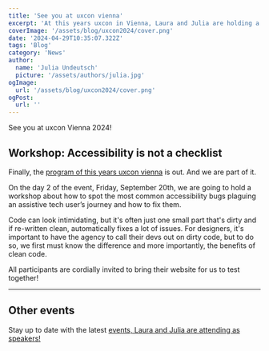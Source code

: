 ```yaml
---
title: 'See you at uxcon vienna'
excerpt: 'At this years uxcon in Vienna, Laura and Julia are holding a workshop about how to create and test website to not only fulfill requirements but go far beyond the checklist ...'
coverImage: '/assets/blog/uxcon2024/cover.png'
date: '2024-04-29T10:35:07.322Z'
tags: 'Blog'
category: 'News'
author:
  name: 'Julia Undeutsch'
  picture: '/assets/authors/julia.jpg'
ogImage:
  url: '/assets/blog/uxcon2024/cover.png'
ogPost:
  url: ''
---
```


See you at uxcon Vienna 2024!

## Workshop: Accessibility is not a checklist
 
Finally, the [program of this years uxcon vienna](https://program.uxcon.at/) is out. And we are part of it.

On the day 2 of the event, Friday, September 20th, we are going to hold a workshop about how to spot the most common accessibility bugs plaguing an assistive tech user’s journey and how to fix them.

Code can look intimidating, but it's often just one small part that's dirty and if re-written clean, automatically fixes a lot of issues. For designers, it's important to have the agency to call their devs out on dirty code, but to do so, we first must know the difference and more importantly, the benefits of clean code.

All participants are cordially invited to bring their website for us to test together!

---

## Other events
Stay up to date with the latest [events, Laura and Julia are attending as speakers!](https://accessibilityfirst.at/events)
